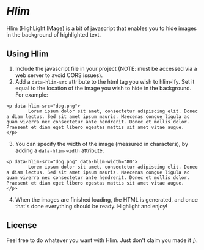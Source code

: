 # _Hlim_

Hlim (HighLight IMage) is a bit of javascript that enables you to hide images in the background of highlighted text.

## Using Hlim

1. Include the javascript file in your project (NOTE: must be accessed via a web server to avoid CORS issues).
2. Add a `data-hlim-src` attribute to the html tag you wish to hlim-ify. Set it equal to the location of the image you wish to hide in the background. For example: 
```
<p data-hlim-src="dog.png">
        Lorem ipsum dolor sit amet, consectetur adipiscing elit. Donec a diam lectus. Sed sit amet ipsum mauris. Maecenas congue ligula ac quam viverra nec consectetur ante hendrerit. Donec et mollis dolor. Praesent et diam eget libero egestas mattis sit amet vitae augue.
</p>
```

3. You can specify the width of the image (measured in characters), by adding a `data-hlim-width` attribute.
```
<p data-hlim-src="dog.png" data-hlim-width="80">
        Lorem ipsum dolor sit amet, consectetur adipiscing elit. Donec a diam lectus. Sed sit amet ipsum mauris. Maecenas congue ligula ac quam viverra nec consectetur ante hendrerit. Donec et mollis dolor. Praesent et diam eget libero egestas mattis sit amet vitae augue.
</p>
```

4. When the images are finished loading, the HTML is generated, and once that's done everything should be ready. Highlight and enjoy!

## License

Feel free to do whatever you want with Hlim. Just don't claim you made it ;).